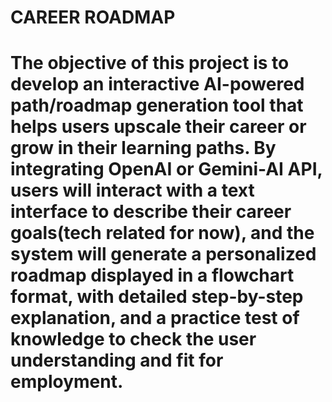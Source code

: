 # CAREER ROADMAP

# The objective of this project is to develop an interactive AI-powered path/roadmap generation tool that helps users upscale their career or grow in their learning paths. By integrating OpenAI or Gemini-AI API, users will interact with a text interface to describe their career goals(tech related for now), and the system will generate a personalized roadmap displayed in a flowchart format, with detailed step-by-step explanation, and a practice test of knowledge to check the user understanding and fit for employment.